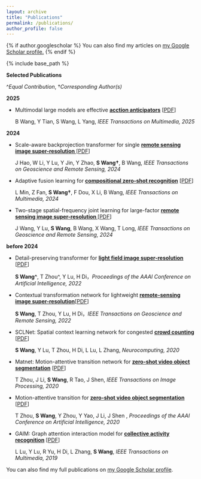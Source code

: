 ```yaml
---
layout: archive
title: "Publications"
permalink: /publications/
author_profile: false
---
```

{% if author.googlescholar %}
  You can also find my articles on <u><a href="{{author.googlescholar}}">my Google Scholar profile</a>.</u>
{% endif %}


{% include base_path %}


**Selected Publications**

^_Equal Contribution_, †_Corresponding Author(s)_


**2025**

* Multimodal large models are effective **<u>acction anticipators</u>** [[PDF](https://arxiv.org/pdf/2501.00795)]

  B Wang, Y Tian, S Wang, L Yang, _IEEE Transactions on Multimedia, 2025_ 

**2024**

* Scale-aware backprojection transformer for single **<u>remote sensing image super-resolution </u>** [[PDF](https://ieeexplore.ieee.org/abstract/document/10753509)]

  J Hao, W Li, Y Lu, Y Jin, Y Zhao, **S Wang†**, B Wang, _IEEE Transactions on Geoscience and Remote Sensing, 2024_ 
 

* Adaptive fusion learning for **<u>compositional zero-shot recognition</u>** [[PDF](https://ieeexplore.ieee.org/document/10814709)]
  
  L Min, Z Fan, **S Wang†**, F Dou, X Li, B Wang, _IEEE Transactions on Multimedia, 2024_ 

* Two-stage spatial-frequency joint learning for large-factor **<u> remote sensing image super-resolution </u>** [[PDF](https://ieeexplore.ieee.org/abstract/document/10411925)]

  J Wang, Y Lu, **S Wang**, B Wang, X Wang, T Long, _IEEE Transactions on Geoscience and Remote Sensing, 2024_ 
 
**before 2024**

* Detail-preserving transformer for **<u>light field image super-resolution</u>** [[PDF](https://ojs.aaai.org/index.php/AAAI/article/view/20153)]
  
  **S Wang^**, T Zhou^, Y Lu, H Di，_Proceedings of the AAAI Conference on Artificial Intelligence, 2022_

* Contextual transformation network for lightweight **<u>remote-sensing image super-resolution</u>**[[PDF](https://ieeexplore.ieee.org/abstract/document/9632567)]

  **S Wang**, T Zhou, Y Lu, H Di，_IEEE Transactions on Geoscience and Remote Sensing, 2022_

* SCLNet: Spatial context learning network for congested **<u>crowd counting</u>** [[PDF](https://www.sciencedirect.com/science/article/abs/pii/S0925231220307864)]
    
  **S Wang**, Y Lu, T Zhou, H Di, L Lu, L Zhang, _Neurocomputing, 2020_
* Matnet: Motion-attentive transition network for **<u>zero-shot video object segmentation</u>** [[PDF](https://ieeexplore.ieee.org/abstract/document/9165947)]

  T Zhou, J Li, **S Wang**, R Tao, J Shen, _IEEE Transactions on Image Processing, 2020_

* Motion-attentive transition for **<u>zero-shot video object segmentation</u>** [[PDF](https://ojs.aaai.org/index.php/AAAI/article/view/7008)]

  T Zhou, **S Wang**, Y Zhou, Y Yao, J Li, J Shen , _Proceedings of the AAAI Conference on Artificial Intelligence, 2020_

* GAIM: Graph attention interaction model for  **<u>collective activity recognition</u>** [[PDF](https://ieeexplore.ieee.org/abstract/document/8769904)]

  L Lu, Y Lu, R Yu, H Di, L Zhang, **S Wang**, _IEEE Transactions on Multimedia, 2019_

You can also find my full publications on [my Google Scholar profile](https://scholar.google.com/citations?user=XVAhrT4AAAAJ&hl=zh-CN).

